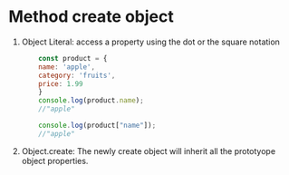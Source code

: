 # Method create object
1. Object Literal: access a property using the dot or the square notation
    ``` javascript
        const product = {
        name: 'apple',
        category: 'fruits',
        price: 1.99
        }
        console.log(product.name);
        //"apple"

        console.log(product["name"]);
        //"apple"
    ```
2. Object.create: The newly create object will inherit all the prototyope object properties.